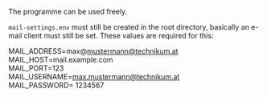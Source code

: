 

The programme can be used freely.  

`mail-settings.env` must still be created in the root directory, basically an e-mail client must still be set. These values are required for this:

MAIL_ADDRESS=max@mustermann@technikum.at
MAIL_HOST=mail.example.com  
MAIL_PORT=123  
MAIL_USERNAME=max.mustermann@technikum.at  
MAIL_PASSWORD= 1234567  
